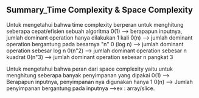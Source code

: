 ## Summary_Time Complexity & Space Complexity

Untuk mengetahui bahwa time complexity berperan untuk menghitung seberapa cepat/efisien sebuah algoritma
0(1) --> berapapun inputnya, jumlah dominant operation hanya dilakukan 1 kali
0(n) --> jumlah dominant operation bergantung pada besarnya "n"
0 (log n) --> jumlah dominant operation sebesar log n
0(n"2) --> jumlah dominant operation sebesar n kuadrat
0(n"3) --> jumlah dominant operation sebesar n pangkat 3

Untuk mengetahui bahwa peran dari space complexity yaitu untuk menghitung seberapa banyak penyimpanan yang dipakai
0(1) --> Berapapun inputnya, penyimpanan nya digunakan hanya 1
0(n) --> Jumlah penyimpanan bergantung pada inputnya -->ex : array/slice.
